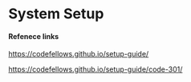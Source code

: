 # System Setup

#### Refenece links

https://codefellows.github.io/setup-guide/

https://codefellows.github.io/setup-guide/code-301/

